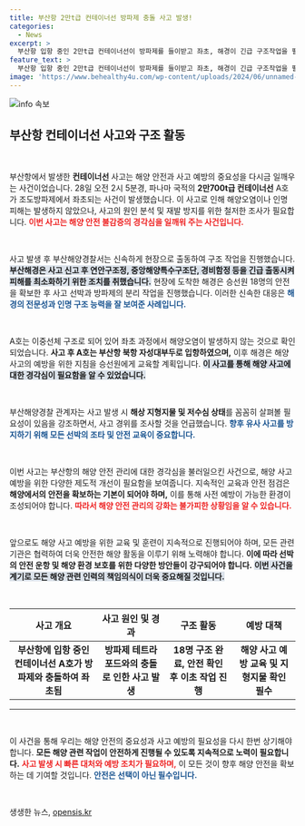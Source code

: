 ```yaml
---
title: 부산항 2만t급 컨테이너선 방파제 충돌 사고 발생!
categories:
  - News
excerpt: >
  부산항 입항 중인 2만t급 컨테이너선이 방파제를 들이받고 좌초, 해경이 긴급 구조작업을 펼쳤다. 다행히 인명 피해는 없었지만, 사고의 정확한 경위가 주목받고 있다!
feature_text: >
  부산항 입항 중인 2만t급 컨테이너선이 방파제를 들이받고 좌초, 해경이 긴급 구조작업을 펼쳤다. 다행히 인명 피해는 없었지만, 사고의 정확한 경위가 주목받고 있다!
image: 'https://www.behealthy4u.com/wp-content/uploads/2024/06/unnamed-file.png'
---
```


<p><img src="https://www.behealthy4u.com/wp-content/uploads/2024/06/unnamed-file.png" alt="info 속보" /></p>

<h2 data-ke-size="size26">부산항 컨테이너선 사고와 구조 활동</h2>

<p data-ke-size="size16">&nbsp;</p>

<p>부산항에서 발생한 <b>컨테이너선</b> 사고는 해양 안전과 사고 예방의 중요성을 다시금 일깨우는 사건이었습니다. 28일 오전 2시 5분경, 파나마 국적의 <b>2만700t급 컨테이너선</b> A호가 조도방파제에서 좌초되는 사건이 발생했습니다. 이 사고로 인해 해양오염이나 인명 피해는 발생하지 않았으나, 사고의 원인 분석 및 재발 방지를 위한 철저한 조사가 필요합니다. <b><span style="color: #ee2323;">이번 사고는 해양 안전 불감증의 경각심을 일깨워 주는 사건입니다.</span></b> </p>

<p data-ke-size="size16">&nbsp;</p>

<p>사고 발생 후 부산해양경찰서는 신속하게 현장으로 출동하여 구조 작업을 진행했습니다. <b><span style="background-color: #21538527;">부산해경은 사고 신고 후 연안구조정, 중앙해양특수구조단, 경비함정 등을 긴급 출동시켜 피해를 최소화하기 위한 조치를 취했습니다.</span></b> 현장에 도착한 해경은 승선원 18명의 안전을 확보한 후 사고 선박과 방파제의 분리 작업을 진행했습니다. 이러한 신속한 대응은 <b><span style="color: #1a5490;">해경의 전문성과 인명 구조 능력을 잘 보여준 사례입니다.</span></b></p>

<p data-ke-size="size16">&nbsp;</p>

<p>A호는 이중선체 구조로 되어 있어 좌초 과정에서 해양오염이 발생하지 않는 것으로 확인되었습니다. <b>사고 후 A호는 부산항 북항 자성대부두로 입항하였으며,</b> 이후 해경은 해양 사고의 예방을 위한 지침을 승선원에게 교육할 계획입니다. <b><span style="background-color: #21538527;">이 사고를 통해 해양 사고에 대한 경각심이 필요함을 알 수 있었습니다.</span></b> </p>

<p data-ke-size="size16">&nbsp;</p>

<p>부산해양경찰 관계자는 사고 발생 시 <b>해상 지형지물 및 저수심 상태</b>를 꼼꼼히 살펴볼 필요성이 있음을 강조하면서, 사고 경위를 조사할 것을 언급했습니다. <b><span style="color: #1a5490;">향후 유사 사고를 방지하기 위해 모든 선박의 조타 및 안전 교육이 중요합니다.</span></b> </p>

<p data-ke-size="size16">&nbsp;</p>

<p>이번 사고는 부산항의 해양 안전 관리에 대한 경각심을 불러일으킨 사건으로, 해양 사고 예방을 위한 다양한 제도적 개선이 필요함을 보여줍니다. 지속적인 교육과 안전 점검은 <b>해양에서의 안전을 확보하는 기본이 되어야 하며,</b> 이를 통해 사전 예방이 가능한 환경이 조성되어야 합니다. <b><span style="color: #ee2323;">따라서 해양 안전 관리의 강화는 불가피한 상황임을 알 수 있습니다.</span></b> </p>

<p data-ke-size="size16">&nbsp;</p>

<p>앞으로도 해양 사고 예방을 위한 교육 및 훈련이 지속적으로 진행되어야 하며, 모든 관련 기관은 협력하여 더욱 안전한 해양 활동을 이루기 위해 노력해야 합니다. <b>이에 따라 선박의 안전 운항 및 해양 환경 보호를 위한 다양한 방안들이 강구되어야 합니다.</b> <b><span style="background-color: #21538527;">이번 사건을 계기로 모든 해양 관련 인력의 책임의식이 더욱 중요해질 것입니다.</span></b></p>

<p data-ke-size="size16">&nbsp;</p>

<table>
    <thead>
        <tr>
            <th style="text-align: center; height: 30px;"><b>사고 개요</b></th>
            <th style="text-align: center; height: 30px;"><b>사고 원인 및 경과</b></th>
            <th style="text-align: center; height: 30px;"><b>구조 활동</b></th>
            <th style="text-align: center; height: 30px;"><b>예방 대책</b></th>
        </tr>
    </thead>
    <tbody>
        <tr>
            <td style="text-align: center; height: 17px;"><b>부산항에 입항 중인 컨테이너선 A호가 방파제와 충돌하여 좌초됨</b></td>
            <td style="text-align: center; height: 17px;"><b>방파제 테트라포드와의 충돌로 인한 사고 발생</b></td>
            <td style="text-align: center; height: 17px;"><b>18명 구조 완료, 안전 확인 후 이초 작업 진행</b></td>
            <td style="text-align: center; height: 17px;"><b>해양 사고 예방 교육 및 지형지물 확인 필수</b></td>
        </tr>
    </tbody>
</table>

<hr />

<p data-ke-size="size16">&nbsp;</p>

<p>이 사건을 통해 우리는 해양 안전의 중요성과 사고 예방의 필요성을 다시 한번 상기해야 합니다. <b>모든 해양 관련 작업이 안전하게 진행될 수 있도록 지속적으로 노력이 필요합니다.</b> <b><span style="color: #ee2323;">사고 발생 시 빠른 대처와 예방 조치가 필요하며,</span></b> 이 모든 것이 향후 해양 안전을 확보하는 데 기여할 것입니다. <b><span style="color: #1a5490;">안전은 선택이 아닌 필수입니다.</span></b> </p>

<p data-ke-size="size16">&nbsp;</p>
생생한 뉴스, <a href="https://opensis.kr" rel="dofollow">opensis.kr</a>


